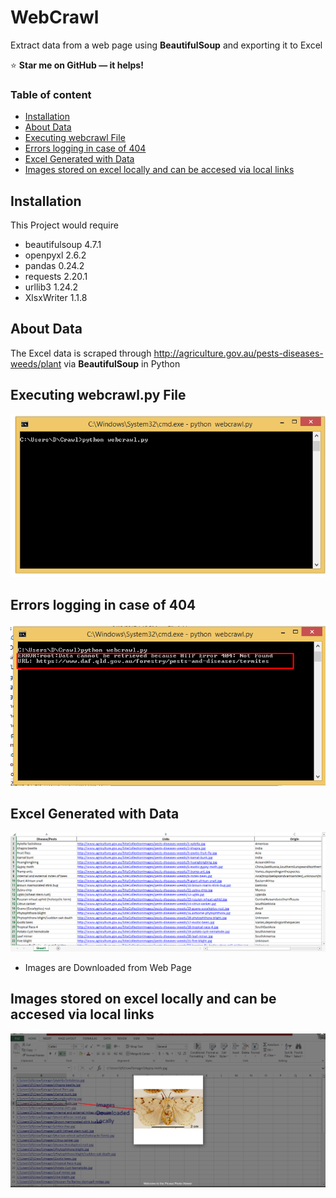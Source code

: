 # WebCrawl
Extract data from a web page using **BeautifulSoup** and exporting it to Excel

:star: **Star me on GitHub — it helps!**

### Table of content
- [Installation](#installation)
- [About Data](#About-Data)
- [Executing webcrawl File](#Executing-Py-File)
- [Errors logging in case of 404](#Errors-logging-in-case-of-404)
- [Excel Generated with Data](#Excel-Generated-with-Data)
- [Images stored on excel locally and can be accesed via local links](#Images-stored-on-excel-locally-and-can-be-accesed-via-local-links)


## Installation

This Project would require 

- beautifulsoup 4.7.1
- openpyxl 2.6.2
- pandas 0.24.2
- requests 2.20.1
- urllib3 1.24.2
- XlsxWriter 1.1.8

## About Data

The Excel data is scraped through http://agriculture.gov.au/pests-diseases-weeds/plant
via **BeautifulSoup** in Python

## Executing webcrawl.py File
![Screenshot](Screenshots/Screenshot_1.png)

## Errors logging in case of **404**
![Images](Screenshots/Screenshot_2.png)

## Excel Generated with Data
![Images](Screenshots/excel_data.png)

 - Images are Downloaded from Web Page
## Images stored on excel locally and can be accesed via local links
![Images](Screenshots/hyperlink_excel.png)




